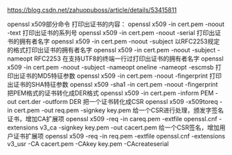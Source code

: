 https://blog.csdn.net/zahuopuboss/article/details/53415811

openssl x509部分命令
打印出证书的内容：
openssl x509 -in cert.pem -noout -text
打印出证书的系列号
openssl x509 -in cert.pem -noout -serial
打印出证书的拥有者名字
openssl x509 -in cert.pem -noout -subject
以RFC2253规定的格式打印出证书的拥有者名字
openssl x509 -in cert.pem -noout -subject -nameopt RFC2253
在支持UTF8的终端一行过打印出证书的拥有者名字
openssl x509 -in cert.pem -noout -subject -nameopt oneline -nameopt -escmsb
打印出证书的MD5特征参数
openssl x509 -in cert.pem -noout -fingerprint
打印出证书的SHA特征参数
openssl x509 -sha1 -in cert.pem -noout -fingerprint
把PEM格式的证书转化成DER格式
openssl x509 -in cert.pem -inform PEM -out cert.der -outform DER
把一个证书转化成CSR
openssl x509 -x509toreq -in cert.pem -out req.pem -signkey key.pem
给一个CSR进行处理，颁发字签名证书，增加CA扩展项
openssl x509 -req -in careq.pem -extfile openssl.cnf -extensions v3_ca -signkey key.pem -out cacert.pem
给一个CSR签名，增加用户证书扩展项
openssl x509 -req -in req.pem -extfile openssl.cnf -extensions v3_usr -CA cacert.pem -CAkey key.pem -CAcreateserial